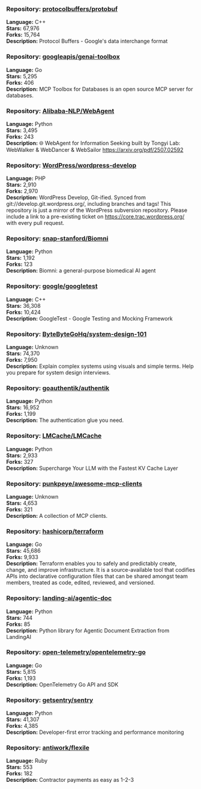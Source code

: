 ### **Repository:** [protocolbuffers/protobuf](https://github.com/protocolbuffers/protobuf)

**Language:** C++  
**Stars:** 67,976  
**Forks:** 15,764  
**Description:** Protocol Buffers - Google's data interchange format

### **Repository:** [googleapis/genai-toolbox](https://github.com/googleapis/genai-toolbox)

**Language:** Go  
**Stars:** 5,295  
**Forks:** 406  
**Description:** MCP Toolbox for Databases is an open source MCP server for databases.

### **Repository:** [Alibaba-NLP/WebAgent](https://github.com/Alibaba-NLP/WebAgent)

**Language:** Python  
**Stars:** 3,495  
**Forks:** 243  
**Description:** 🌐 WebAgent for Information Seeking built by Tongyi Lab: WebWalker & WebDancer & WebSailor https://arxiv.org/pdf/2507.02592

### **Repository:** [WordPress/wordpress-develop](https://github.com/WordPress/wordpress-develop)

**Language:** PHP  
**Stars:** 2,910  
**Forks:** 2,970  
**Description:** WordPress Develop, Git-ified. Synced from git://develop.git.wordpress.org/, including branches and tags! This repository is just a mirror of the WordPress subversion repository. Please include a link to a pre-existing ticket on https://core.trac.wordpress.org/ with every pull request.

### **Repository:** [snap-stanford/Biomni](https://github.com/snap-stanford/Biomni)

**Language:** Python  
**Stars:** 1,192  
**Forks:** 123  
**Description:** Biomni: a general-purpose biomedical AI agent

### **Repository:** [google/googletest](https://github.com/google/googletest)

**Language:** C++  
**Stars:** 36,308  
**Forks:** 10,424  
**Description:** GoogleTest - Google Testing and Mocking Framework

### **Repository:** [ByteByteGoHq/system-design-101](https://github.com/ByteByteGoHq/system-design-101)

**Language:** Unknown  
**Stars:** 74,370  
**Forks:** 7,950  
**Description:** Explain complex systems using visuals and simple terms. Help you prepare for system design interviews.

### **Repository:** [goauthentik/authentik](https://github.com/goauthentik/authentik)

**Language:** Python  
**Stars:** 16,952  
**Forks:** 1,199  
**Description:** The authentication glue you need.

### **Repository:** [LMCache/LMCache](https://github.com/LMCache/LMCache)

**Language:** Python  
**Stars:** 2,933  
**Forks:** 327  
**Description:** Supercharge Your LLM with the Fastest KV Cache Layer

### **Repository:** [punkpeye/awesome-mcp-clients](https://github.com/punkpeye/awesome-mcp-clients)

**Language:** Unknown  
**Stars:** 4,653  
**Forks:** 321  
**Description:** A collection of MCP clients.

### **Repository:** [hashicorp/terraform](https://github.com/hashicorp/terraform)

**Language:** Go  
**Stars:** 45,686  
**Forks:** 9,933  
**Description:** Terraform enables you to safely and predictably create, change, and improve infrastructure. It is a source-available tool that codifies APIs into declarative configuration files that can be shared amongst team members, treated as code, edited, reviewed, and versioned.

### **Repository:** [landing-ai/agentic-doc](https://github.com/landing-ai/agentic-doc)

**Language:** Python  
**Stars:** 744  
**Forks:** 85  
**Description:** Python library for Agentic Document Extraction from LandingAI

### **Repository:** [open-telemetry/opentelemetry-go](https://github.com/open-telemetry/opentelemetry-go)

**Language:** Go  
**Stars:** 5,815  
**Forks:** 1,193  
**Description:** OpenTelemetry Go API and SDK

### **Repository:** [getsentry/sentry](https://github.com/getsentry/sentry)

**Language:** Python  
**Stars:** 41,307  
**Forks:** 4,385  
**Description:** Developer-first error tracking and performance monitoring

### **Repository:** [antiwork/flexile](https://github.com/antiwork/flexile)

**Language:** Ruby  
**Stars:** 553  
**Forks:** 182  
**Description:** Contractor payments as easy as 1-2-3

